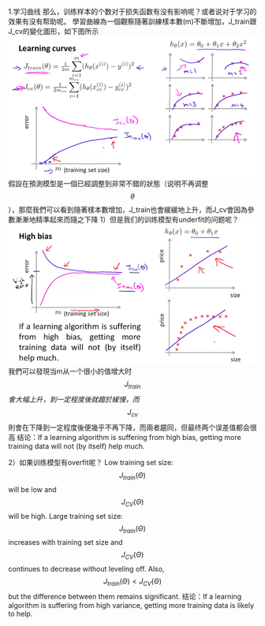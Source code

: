 1.学习曲线
那么，训练样本的个数对于损失函数有没有影响呢？或者说对于学习的效果有没有帮助呢。
學習曲線為一個觀察隨著訓練樣本數(m)不斷增加，J_train跟J_cv的變化圖形，如下图所示
![](/机器学习/images/52.png)
假設在預測模型是一個已經調整到非常不錯的狀態（说明不再调整$$\theta$$），那麼我們可以看到隨著樣本數增加，J_train也會緩緩地上升，而J_cv會因為參數漸漸地精準起來而隨之下降
  1）但是我们的训练模型有underfit的问题呢？
![](/机器学习/images/53.png)
我們可以發現当m从一个很小的值增大时$$J_{train}$$_會大幅上升，到一定程度後就趨於緩慢，而_$$J_{cv}$$則會在下降到一定程度後便幾乎不再下降，而兩者趨同，但最终两个误差值都会很高
结论：If a learning algorithm is suffering from high bias, getting more training data will not (by itself) help much.

  2）如果训练模型有overfit呢？
  Low training set size: $$J_{train}(\Theta)$$ will be low and $$J_{CV}(\Theta)$$ will be high.
  Large training set size: $$J_{train}(\Theta)$$ increases with training set size and $$J_{CV}(\Theta)$$ continues to decrease without leveling off. Also, $$J_{train}(\Theta) < J_{CV}(\Theta)$$ but the difference between them remains significant.
  结论：If a learning algorithm is suffering from high variance, getting more training data is likely to help.